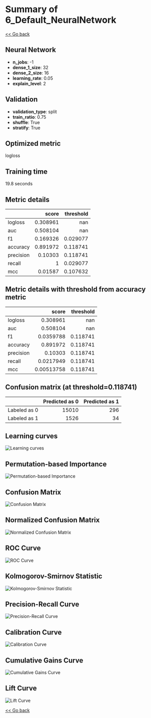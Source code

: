 # Summary of 6_Default_NeuralNetwork

[<< Go back](../README.md)


## Neural Network
- **n_jobs**: -1
- **dense_1_size**: 32
- **dense_2_size**: 16
- **learning_rate**: 0.05
- **explain_level**: 2

## Validation
 - **validation_type**: split
 - **train_ratio**: 0.75
 - **shuffle**: True
 - **stratify**: True

## Optimized metric
logloss

## Training time

19.8 seconds

## Metric details
|           |    score |   threshold |
|:----------|---------:|------------:|
| logloss   | 0.308961 |  nan        |
| auc       | 0.508104 |  nan        |
| f1        | 0.169326 |    0.029077 |
| accuracy  | 0.891972 |    0.118741 |
| precision | 0.10303  |    0.118741 |
| recall    | 1        |    0.029077 |
| mcc       | 0.01587  |    0.107632 |


## Metric details with threshold from accuracy metric
|           |      score |   threshold |
|:----------|-----------:|------------:|
| logloss   | 0.308961   |  nan        |
| auc       | 0.508104   |  nan        |
| f1        | 0.0359788  |    0.118741 |
| accuracy  | 0.891972   |    0.118741 |
| precision | 0.10303    |    0.118741 |
| recall    | 0.0217949  |    0.118741 |
| mcc       | 0.00513758 |    0.118741 |


## Confusion matrix (at threshold=0.118741)
|              |   Predicted as 0 |   Predicted as 1 |
|:-------------|-----------------:|-----------------:|
| Labeled as 0 |            15010 |              296 |
| Labeled as 1 |             1526 |               34 |

## Learning curves
![Learning curves](learning_curves.png)

## Permutation-based Importance
![Permutation-based Importance](permutation_importance.png)
## Confusion Matrix

![Confusion Matrix](confusion_matrix.png)


## Normalized Confusion Matrix

![Normalized Confusion Matrix](confusion_matrix_normalized.png)


## ROC Curve

![ROC Curve](roc_curve.png)


## Kolmogorov-Smirnov Statistic

![Kolmogorov-Smirnov Statistic](ks_statistic.png)


## Precision-Recall Curve

![Precision-Recall Curve](precision_recall_curve.png)


## Calibration Curve

![Calibration Curve](calibration_curve_curve.png)


## Cumulative Gains Curve

![Cumulative Gains Curve](cumulative_gains_curve.png)


## Lift Curve

![Lift Curve](lift_curve.png)



[<< Go back](../README.md)
